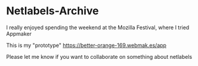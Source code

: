 Netlabels-Archive
=================

I really enjoyed spending the weekend at the Mozilla Festival, where I tried Appmaker

This is my "prototype" https://better-orange-169.webmak.es/app

Please let me know if you want to collaborate on something about netlabels


